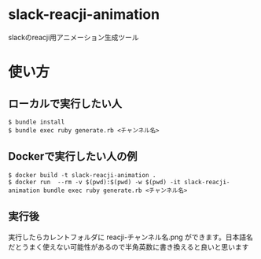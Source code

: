 # slack-reacji-animation

slackのreacji用アニメーション生成ツール

# 使い方

## ローカルで実行したい人

```
$ bundle install
$ bundle exec ruby generate.rb <チャンネル名>
```

## Dockerで実行したい人の例

```
$ docker build -t slack-reacji-animation .
$ docker run  --rm -v $(pwd):$(pwd) -w $(pwd) -it slack-reacji-animation bundle exec ruby generate.rb <チャンネル名>
```

## 実行後

実行したらカレントフォルダに reacji-チャンネル名.png ができます。日本語名だとうまく使えない可能性があるので半角英数に書き換えると良いと思います

